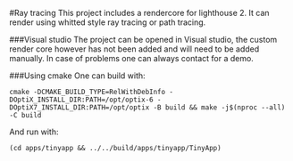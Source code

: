 #Ray tracing
This project includes a rendercore for lighthouse 2. It can render using whitted style ray tracing or path tracing.
 
###Visual studio
The project can be opened in Visual studio, the custom render core however has not been added and will need to be added manually.
In case of problems one can always contact for a demo.

###Using cmake
One can build with:

`cmake -DCMAKE_BUILD_TYPE=RelWithDebInfo -DOptiX_INSTALL_DIR:PATH=/opt/optix-6 -DOptiX7_INSTALL_DIR:PATH=/opt/optix -B build && make -j$(nproc --all) -C build`

And run with:

`(cd apps/tinyapp && ../../build/apps/tinyapp/TinyApp)
`